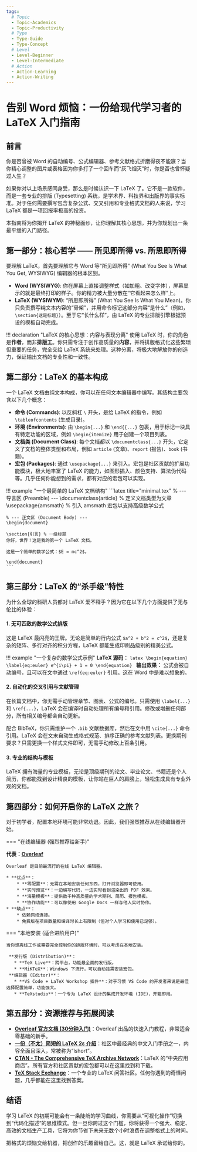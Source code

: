 ```yaml
---
tags:
  # Topic
  - Topic-Academics
  - Topic-Productivity
  # Type
  - Type-Guide
  - Type-Concept
  # Level
  - Level-Beginner
  - Level-Intermediate
  # Action
  - Action-Learning
  - Action-Writing
---
```


# 告别 Word 烦恼：一份给现代学习者的 LaTeX 入门指南

## 前言

你是否曾被 Word 的自动编号、公式编辑器、参考文献格式折磨得夜不能寐？当你精心调整的图片或表格因为你多打了一个回车而“灰飞烟灭”时，你是否也曾怀疑过人生？

如果你对以上场景感同身受，那么是时候认识一下 LaTeX 了。它不是一款软件，而是一套专业的排版 (Typesetting) 系统，是学术界、科技界和出版界的事实标准。对于任何需要撰写包含复杂公式、交叉引用和专业格式文档的人来说，学习 LaTeX 都是一项回报率极高的投资。

本指南将为你揭开 LaTeX 的神秘面纱，让你理解其核心思想，并为你规划出一条最平缓的入门路径。

## 第一部分：核心哲学 —— 所见即所得 vs. 所思即所得

要理解 LaTeX，首先要理解它与 Word 等“所见即所得” (What You See Is What You Get, WYSIWYG) 编辑器的根本区别。

* **Word (WYSIWYG)**: 你在屏幕上直接调整样式（如加粗、改变字体），屏幕显示的就是最终打印的样子。你的精力被大量分散在“它看起来怎么样”上。
* **LaTeX (WYSIWYM)**: “所思即所得” (What You See Is What You Mean)。你只负责撰写纯文本内容的“骨架”，并用命令标记这部分内容“是什么”（例如，`\section{这是标题}`）。至于它“长什么样”，由 LaTeX 的专业排版引擎根据预设的模板自动完成。

!!! declaration "LaTeX 的核心思想：内容与表现分离"
    使用 LaTeX 时，你的角色是**作者**，而非**排版工**。你只需专注于创作高质量的**内容**，并将排版格式化这些繁琐但重要的任务，完全交给 LaTeX 系统来处理。这种分离，将极大地解放你的创造力，保证输出文档的专业性和一致性。

## 第二部分：LaTeX 的基本构成

一个 LaTeX 文档由纯文本构成，你可以在任何文本编辑器中编写。其结构主要包含以下几个概念：

* **命令 (Commands)**: 以反斜杠 `\` 开头，是给 LaTeX 的指令，例如 `\tableofcontents` (生成目录)。
* **环境 (Environments)**: 由 `\begin{...}` 和 `\end{{...}` 包裹，用于标记一块具有特定功能的区域，例如 `\begin{itemize}` 用于创建一个项目列表。
* **文档类 (Document Class)**: 每个文档都以 `\documentclass{...}` 开头，它定义了文档的整体类型和布局，例如 `article` (文章)、`report` (报告)、`book` (书籍)。
* **宏包 (Packages)**: 通过 `\usepackage{...}` 来引入。宏包是社区贡献的扩展功能模块，极大地丰富了 LaTeX 的能力，如图形插入、颜色支持、算法伪代码等。几乎任何你能想到的需求，都有对应的宏包可以实现。

!!! example "一个最简单的 LaTeX 文档结构"
    ```latex title="minimal.tex"
    % --- 导言区 (Preamble) ---
    \documentclass{article} % 定义文档类型为文章
    \usepackage{amsmath}   % 引入 amsmath 宏包以支持高级数学公式

    % --- 正文区 (Document Body) ---
    \begin{document}

    \section{引言} % 一级标题
    你好，世界！这是我的第一个 LaTeX 文档。

    这是一个简单的数学公式：$E = mc^2$。

    \end{document}
    ```

## 第三部分：LaTeX 的“杀手级”特性

为什么全球的科研人员都对 LaTeX 爱不释手？因为它在以下几个方面提供了无与伦比的体验：

#### 1. 无可匹敌的数学公式排版

这是 LaTeX 最闪亮的王牌。无论是简单的行内公式 `$a^2 + b^2 = c^2$`，还是复杂的矩阵、多行对齐的积分方程，LaTeX 都能生成印刷品级别的精美公式。

!!! example "一个复杂的数学公式示例"
    **LaTeX 源码：**
    ```latex
    \begin{equation} \label{eq:euler}
    e^{i\pi} + 1 = 0
    \end{equation}
    ```
    **输出效果：**
    公式会被自动编号，且可以在文中通过 `\ref{eq:euler}` 引用。这在 Word 中是难以想象的。

#### 2. 自动化的交叉引用与文献管理

在长篇文档中，你无需手动管理章节、图表、公式的编号。只需使用 `\label{...}` 和 `\ref{...}`，LaTeX 会在编译时自动处理所有编号和引用。修改或增删任何部分，所有相关编号都会自动更新。

配合 BibTeX，你只需维护一个 `.bib` 文献数据库，然后在文中用 `\cite{...}` 命令引用。LaTeX 会在文末自动生成格式规范、排序正确的参考文献列表。更换期刊要求？只需更换一个样式文件即可，无需手动修改上百条引用。

#### 3. 专业的结构与模板

LaTeX 拥有海量的专业模板，无论是顶级期刊的论文、毕业论文、书籍还是个人简历，你都能找到设计精良的模板，让你站在巨人的肩膀上，轻松生成具有专业外观的文档。

## 第四部分：如何开启你的 LaTeX 之旅？

对于初学者，配置本地环境可能非常劝退。因此，我们强烈推荐从在线编辑器开始。

=== "在线编辑器 (强烈推荐给新手)"

**代表：[Overleaf](https://www.overleaf.com/)**

    Overleaf 是目前最流行的在线 LaTeX 编辑器。

    * **优点**：
        * **零配置**：无需在本地安装任何东西，打开浏览器即可使用。
        * **实时预览**：一边编写代码，一边实时看到渲染出的 PDF 效果。
        * **海量模板**：提供数千种高质量的学术期刊、简历、报告模板。
        * **协作功能**：可以像使用 Google Docs 一样与他人实时协作。
    * **缺点**：
        * 依赖网络连接。
        * 免费版在项目数量和编译时长上有限制（但对个人学习和使用已足够）。

=== "本地安装 (适合进阶用户)"

    当你想离线工作或需要完全控制你的排版环境时，可以考虑在本地安装。

     **发行版 (Distribution)**：
       * **TeX Live**：跨平台，功能最全面的发行版。
       * **MiKTeX**：Windows 下流行，可以自动按需安装宏包。
     **编辑器 (Editor)**：
       * **VS Code + LaTeX Workshop 插件**：对于习惯 VS Code 的开发者来说是最佳选择配置简单，功能强大。
       * **TeXstudio**：一个专为 LaTeX 设计的集成开发环境 (IDE)，开箱即用。

## 第五部分：资源推荐与拓展阅读

* **[Overleaf 官方文档 (30分钟入门)](https://www.overleaf.com/learn/latex/Learn_LaTeX_in_30_minutes)**：Overleaf 出品的快速入门教程，非常适合零基础的新手。
* **[一份（不太）简短的 LaTeX 2ε 介绍](https://ctan.org/pkg/lshort-zh-cn)**：社区中最经典的中文入门手册之一，内容全面且深入，常被称为“lshort”。
* **[CTAN - The Comprehensive TeX Archive Network](https://ctan.org/)**：LaTeX 的“中央应用商店”。所有官方和社区贡献的宏包都可以在这里找到和下载。
* **[TeX Stack Exchange](https://tex.stackexchange.com/)**：一个专业的 LaTeX 问答社区。任何你遇到的奇怪问题，几乎都能在这里找到答案。

## 结语

学习 LaTeX 的初期可能会有一条陡峭的学习曲线，你需要从“可视化操作”切换到“代码化描述”的思维模式。但一旦你跨过这个门槛，你将获得一个强大、稳定、高效的文档生产工具，它将为你节省下未来无数个小时浪费在调整格式上的时间。

把格式的烦恼交给机器，把创作的乐趣留给自己。这，就是 LaTeX 承诺给你的。
